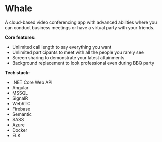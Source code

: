 # Whale
A cloud-based video conferencing app with advanced abilities where you can conduct business meetings or have a virtual party with your friends.

**Core features:**
* Unlimited call length to say everything you want
* Unlimited participants to meet with all the people you rarely see
* Screen sharing to demonstrate your latest attainments
* Background replacement to look professional even during BBQ party

**Tech stack:**
* .NET Core Web API
* Angular
* MSSQL
* SignalR
* WebRTC
* Firebase
* Semantic
* SASS
* Azure
* Docker
* ELK
